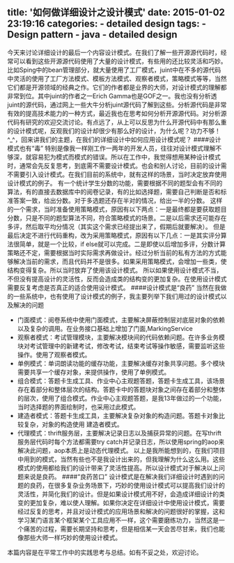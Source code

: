 title: '如何做详细设计之设计模式'
date: 2015-01-02 23:19:16
categories:
	- detailed design
tags:
	- Design pattern
	- java
	- detailed design
---
今天来讨论详细设计的最后一个内容设计模式。在我们了解一些开源源代码时，经常可以看到这些开源源代码使用了大量的设计模式，有些用的还比较灵活和巧妙。比如Sping中的bean管理部分，就大量使用了工厂模式，juint中在不多的源代码中灵活的使用了工厂方法模式、模板方法模式、观察者模式，策略模式等等，当然它们都是开源领域的经典之作。它们的作者都是业界的大师，对设计模式的理解都非常到位。其中juint的作者之一Erich Gamma也是GOF之一。我也没有分析透juint的源代码，通过网上一些大牛分析juint源代码了解到这些。分析源代码是非常有效的提高技术能力的一种方式，最近我也在思考如何分析开源源代码。对分析源代码有研究的欢迎交流讨论。有点远了，从上可以反思为什么开源代码中有那么重的设计模式呢，反观我们的设计却很少有那么好的设计，为什么呢？功力不够！^_^，回来讲我们的主题，在我们的详细设计中如何应用设计模式呢？<!--more-->
####设计模式也有“毒”
特别是像我一样刚工作一两年的开发人员，往往对设计模式理解不够深，就容易犯为模式而模式的错误。所以在工作中，我觉得想用某种设计模式时，通常会先反复思考，到底需不需要设计模式。也会和别人讨论，目前的设计需不需要引入设计模式。在我们目前的系统中，就有这样的场景，当时决定放弃使用设计模式的例子。
有一个统计学生分数的功能，需要根据不同的题型会有不同的算法，有的直接去数据库中的阅卷记录，有的比如选择题，需要自己判断是否和标准答案一致，给出分数。对于多选题还存在半对的情况，给出一半的分数。
这样的一个需求，当时准备使用策略模式，原因有以下两点：一是最终都是要获取题目分数，只是不同的题型算法不同，符合策略模式的场景。二是以后需求还可能存在多评，然后取平均分情况（其实这个需求已经提出来了，假期后就要解决）。
但是最后决定不进行代码重构，改为采用策略模式，原因有以下几点：一是其实评分算法很简单，就是一个比较，if else就可以完成。二是即使以后增加多评，分数计算策略还不定，需要根据当时实际需求再做设计。经过分析当前的私有方法的方式能够解决当前的需求，而且代码并不是很多。如果采用策略模式，会增加一些类，使结构变得复杂。所以当时放弃了使用该设计模式。
所以如果使用设计模式不当，不但没有提高设计的灵活性，反而会造成类的结构变的更加复杂。在使用设计模式需要反复考虑是否真正的适合使用设计模式。
####设计模式是“良药”
当然在我做的一些系统中，也有使用了设计模式的例子，我主要列举下我们用过的设计模式以及解决的问题
* 门面模式：阅卷系统中使用门面模式，主要解决屏蔽控制层对底层对象的依赖以及复杂的调用。在业务接口基础上增加了门面,MarkingService
* 观察者模式：考试管理模块，主要解决模块间的代码依赖问题。在许多业务模块对考试管理中的新建考试，修改考试，结束考试等操作敏感，需要监听这些操作。使用了观察者模式。
* 单例模式：单词朗读功能的缓存功能，主要解决缓存对象共享问题。多个模块需要共享一个缓存对象，来提供操作，使用了单例模式。
* 组合模式：答题卡生成工具、作业中心主观题答题，答题卡生成工具，该场景存在着部分和整体层次的结构。答题卡中的答题块对象之间存在着部分和整体的层次，使用了组合模式。作业中心主观题答题，是我13年做过的一个功能，当时选择题的界面绘制时，也采用过此模式。
* 建造者模式：答题卡生成工具，主要解决复杂对象的构造问题。答题卡对象比较复杂，对象的构造使用 建造者模式。
* 代理模式：thrift服务层，主要解决记录日志以及捕获异常的问题。在写thrift服务层代码时每个方法都需要try catch并记录日志，所以使用spring的aop来解决此问题，aop本质上是动态代理模式。
以上是我所能想到的，在我们项目中用到的模式，当然有些也不是我设计出来的，但我理解为什么这么用。这些模式的使用都给我们的设计带来了灵活性提高。所以设计模式对于解决以上问题来说是良药。
####“良药苦口”
设计模式是在解决我们详细设计时遇到的问题的良药，在很多复杂业务场景下，巧妙的使用设计模式可以提高我们设计的灵活性，并简化我们的设计。但是如果设计模式用不好，会造成详细设计的类变的更加复杂，难以使人理解。如果你决定在详细设计中使用设计模式，需要经过反复的思考，并且对设计模式的应用场景和解决的问题很好的掌握，这和学习某门语言某个框架某个工具应用不一样，这个需要磨练功力，当然这是一个痛苦的过程，需要长期坚持和思考，但是相信某一天会苦尽甘来，我们也能像那些大师一样巧妙的使用设计模式。

本篇内容是在平常工作中的实践思考与总结。如有不妥之处，欢迎讨论。